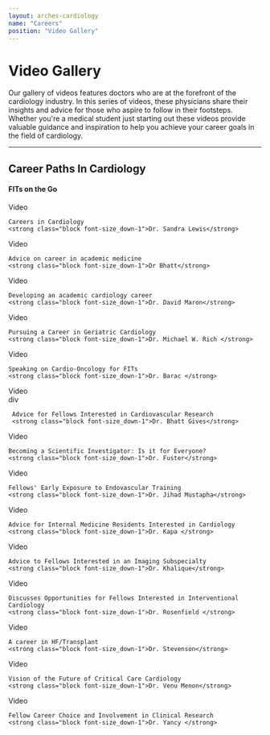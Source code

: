 ```yaml
---
layout: arches-cardiology
name: "Careers"
position: "Video Gallery"
---
```

# Video Gallery

Our gallery of videos features doctors who are at the forefront of the cardiology industry. In this series of videos, these physicians share their insights and advice for those who aspire to follow in their footsteps. Whether you're a medical student just starting out these videos provide valuable guidance and inspiration to help you achieve your career goals in the field of cardiology.

----

## Career Paths In Cardiology
#### FITs on the Go

<div class="gap_4 grid grid-col_3:lg grid-col_2:md grid-col_1  lh_1">

<div><div class="aspect aspect_16x9 bg-acc bg_acc br_radius c_white grid items_center justify_center m-b_3 p_3 text_center">Video</div>
    

    Careers in Cardiology
    <strong class="block font-size_down-1">Dr. Sandra Lewis</strong>
</div>

<div><div class="aspect aspect_16x9 bg-acc bg_acc br_radius c_white grid items_center justify_center m-b_3 p_3 text_center">Video</div>


    Advice on career in academic medicine
    <strong class="block font-size_down-1">Dr Bhatt</strong>
</div>

<div><div class="aspect aspect_16x9 bg-acc bg_acc br_radius c_white grid items_center justify_center m-b_3 p_3 text_center">Video</div>


    Developing an academic cardiology career
    <strong class="block font-size_down-1">Dr. David Maron</strong>
</div>

<div><div class="aspect aspect_16x9 bg-acc bg_acc br_radius c_white grid items_center justify_center m-b_3 p_3 text_center">Video</div>


    Pursuing a Career in Geriatric Cardiology
    <strong class="block font-size_down-1">Dr. Michael W. Rich </strong>
</div>

<div><div class="aspect aspect_16x9 bg-acc bg_acc br_radius c_white grid items_center justify_center m-b_3 p_3 text_center">Video</div>


    Speaking on Cardio-Oncology for FITs
    <strong class="block font-size_down-1">Dr. Barac </strong>
</div>

 <div><div class="aspect aspect_16x9 bg-acc bg_acc br_radius c_white grid items_center justify_center m-b_3 p_3 text_center">Video</div>
 div   

     Advice for Fellows Interested in Cardiovascular Research
     <strong class="block font-size_down-1">Dr. Bhatt Gives</strong>
 </div>

<div><div class="aspect aspect_16x9 bg-acc bg_acc br_radius c_white grid items_center justify_center m-b_3 p_3 text_center">Video</div>


    Becoming a Scientific Investigator: Is it for Everyone?
    <strong class="block font-size_down-1">Dr. Fuster</strong>
</div>

<div><div class="aspect aspect_16x9 bg-acc bg_acc br_radius c_white grid items_center justify_center m-b_3 p_3 text_center">Video</div>


    Fellows' Early Exposure to Endovascular Training
    <strong class="block font-size_down-1">Dr. Jihad Mustapha</strong>
</div>

<div><div class="aspect aspect_16x9 bg-acc bg_acc br_radius c_white grid items_center justify_center m-b_3 p_3 text_center">Video</div>


    Advice for Internal Medicine Residents Interested in Cardiology
    <strong class="block font-size_down-1">Dr. Kapa </strong>
</div>

<div><div class="aspect aspect_16x9 bg-acc bg_acc br_radius c_white grid items_center justify_center m-b_3 p_3 text_center">Video</div>


    Advice to Fellows Interested in an Imaging Subspecialty
    <strong class="block font-size_down-1">Dr. Khalique</strong>
</div>

<div><div class="aspect aspect_16x9 bg-acc bg_acc br_radius c_white grid items_center justify_center m-b_3 p_3 text_center">Video</div>


    Discusses Opportunities for Fellows Interested in Interventional Cardiology
    <strong class="block font-size_down-1">Dr. Rosenfield </strong>
</div>

<div><div class="aspect aspect_16x9 bg-acc bg_acc br_radius c_white grid items_center justify_center m-b_3 p_3 text_center">Video</div>


    A career in HF/Transplant
    <strong class="block font-size_down-1">Dr. Stevenson</strong>
</div>

<div><div class="aspect aspect_16x9 bg-acc bg_acc br_radius c_white grid items_center justify_center m-b_3 p_3 text_center">Video</div>


    Vision of the Future of Critical Care Cardiology
    <strong class="block font-size_down-1">Dr. Venu Menon</strong>
</div>

<div><div class="aspect aspect_16x9 bg-acc bg_acc br_radius c_white grid items_center justify_center m-b_3 p_3 text_center">Video</div>


    Fellow Career Choice and Involvement in Clinical Research
    <strong class="block font-size_down-1">Dr. Yancy </strong>
</div>
</div>
